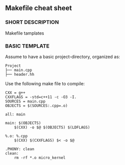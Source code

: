 ## Makefile cheat sheet

### SHORT DESCRIPTION
Makefile tamplates

### BASIC TEMPLATE
Assume to have a basic project-directory, organized as:
```
Project
├── main.cpp
├── header.hh
```
Use the following make file to compile:
```
CXX = g++
CXXFLAGS = -std=c++11 -c -O3 -I.
SOURCES = main.cpp
OBJECTS = $(SOURCES:.cpp=.o)

all: main

main: $(OBJECTS)
    $(CXX) -o $@ $(OBJECTS) $(LDFLAGS)

%.o: %.cpp
    $(CXX) $(CXXFLAGS) $< -o $@

.PHONY: clean
clean:
    rm -rf *.o micro_kernel
```                           